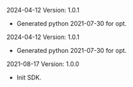 2024-04-12 Version: 1.0.1
- Generated python 2021-07-30 for opt.

2024-04-12 Version: 1.0.1
- Generated python 2021-07-30 for opt.

2021-08-17 Version: 1.0.0
- Init SDK.

